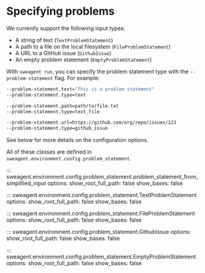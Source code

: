 # Specifying problems

We currently support the following input types:

* A string of text (`TextProblemStatement`)
* A path to a file on the local filesystem (`FileProblemStatement`)
* A URL to a GitHub issue (`GithubIssue`)
* An empty problem statement (`EmptyProblemStatement`)

With `sweagent run`, you can specify the problem statement type with the `--problem-statement` flag.
For example:

```bash title="From text"
--problem-statement.text="This is a problem statement"
--problem-statement.type=text
```

```bash title="From a file"
--problem-statement.path=path/to/file.txt
--problem-statement.type=text_file
```

```bash title="From a GitHub issue"
--problem-statement.url=https://github.com/org/repo/issues/123
--problem-statement.type=github_issue
```

See below for more details on the configuration options.


All of these classes are defined in `sweagent.environment.config.problem_statement`.

::: sweagent.environment.config.problem_statement.problem_statement_from_simplified_input
    options:
        show_root_full_path: false
        show_bases: false

::: sweagent.environment.config.problem_statement.TextProblemStatement
    options:
        show_root_full_path: false
        show_bases: false


::: sweagent.environment.config.problem_statement.FileProblemStatement
    options:
        show_root_full_path: false
        show_bases: false

::: sweagent.environment.config.problem_statement.GithubIssue
    options:
        show_root_full_path: false
        show_bases: false

::: sweagent.environment.config.problem_statement.EmptyProblemStatement
    options:
        show_root_full_path: false
        show_bases: false
